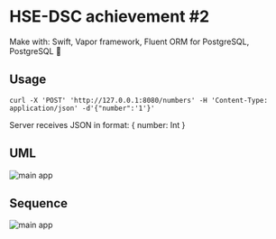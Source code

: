 # HSE-DSC achievement #2

Make with: Swift, Vapor framework, Fluent ORM for PostgreSQL, PostgreSQL 🚀

## Usage

```curl -X 'POST' 'http://127.0.0.1:8080/numbers' -H 'Content-Type: application/json' -d'{"number":'1'}'```

Server receives JSON in format: { number: Int }

## UML

<img src="https://github.com/gruzd1sok/HSE-DSC/raw/main/UML/DiagramSerial.png" alt="main app">

## Sequence

<img src="https://github.com/gruzd1sok/HSE-DSC/raw/main/UML/SequenceDiagram.png" alt="main app">
